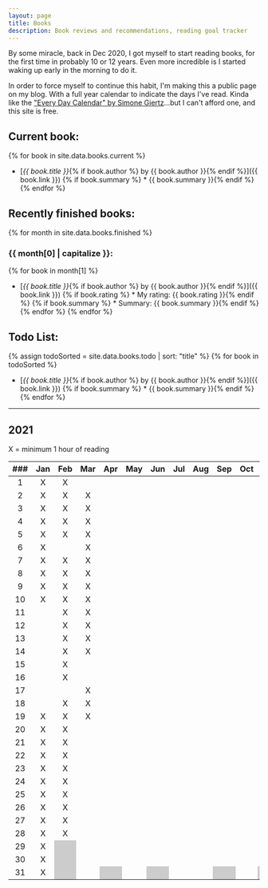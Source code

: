 ```yaml
---
layout: page
title: Books
description: Book reviews and recommendations, reading goal tracker
---
```


<style>
    li {
        margin-bottom: 5px;
    }

    table tbody tr:nth-child(29) td:nth-child(3),
    table tbody tr:nth-child(30) td:nth-child(3),
    table tbody tr:nth-child(31) td:nth-child(3),
    table tbody tr:nth-child(31) td:nth-child(5),
    table tbody tr:nth-child(31) td:nth-child(7),
    table tbody tr:nth-child(31) td:nth-child(10),
    table tbody tr:nth-child(31) td:nth-child(12) {
        background-color: #cccccc;
    }
</style>

By some miracle, back in Dec 2020, I got myself to start reading books, for the first time in probably 10 or 12 years. Even more incredible is I started waking up early in the morning to do it.

In order to force myself to continue this habit, I'm making this a public page on my blog. With a full year calendar to indicate the days I've read. Kinda like the ["Every Day Calendar" by Simone Giertz](https://www.simonegiertz.com/every-day-calendar)...but I can't afford one, and this site is free.

## Current book:

{% for book in site.data.books.current %}
* [*{{ book.title }}*{% if book.author %} by {{ book.author }}{% endif %}]({{ book.link }})
{% if book.summary %}  * {{ book.summary }}{% endif %}
{% endfor %}

## Recently finished books:

{% for month in site.data.books.finished %}
### {{ month[0] | capitalize }}:
{% for book in month[1] %}
* [*{{ book.title }}*{% if book.author %} by {{ book.author }}{% endif %}]({{ book.link }})
{% if book.rating %}  * My rating: {{ book.rating }}{% endif %}
{% if book.summary %}  * Summary: {{ book.summary }}{% endif %}
{% endfor %}
{% endfor %}

## Todo List:

{% assign todoSorted = site.data.books.todo | sort: "title" %}
{% for book in todoSorted %}
* [*{{ book.title }}*{% if book.author %} by {{ book.author }}{% endif %}]({{ book.link }})
{% if book.summary %}  * {{ book.summary }}{% endif %}
{% endfor %}

---

## 2021

X = minimum 1 hour of reading

| ###  | Jan  | Feb  | Mar  | Apr  | May  | Jun  | Jul  | Aug  | Sep  | Oct  | Nov  | Dec  |
| :--: | :--: | :--: | :--: | :--: | :--: | :--: | :--: | :--: | :--: | :--: | :--: | :--: |
|  1   |  X   |  X   |      |      |      |      |      |      |      |      |      |      |
|  2   |  X   |  X   |  X   |      |      |      |      |      |      |      |      |      |
|  3   |  X   |  X   |  X   |      |      |      |      |      |      |      |      |      |
|  4   |  X   |  X   |  X   |      |      |      |      |      |      |      |      |      |
|  5   |  X   |  X   |  X   |      |      |      |      |      |      |      |      |      |
|  6   |  X   |      |  X   |      |      |      |      |      |      |      |      |      |
|  7   |  X   |  X   |  X   |      |      |      |      |      |      |      |      |      |
|  8   |  X   |  X   |  X   |      |      |      |      |      |      |      |      |      |
|  9   |  X   |  X   |  X   |      |      |      |      |      |      |      |      |      |
|  10  |  X   |  X   |  X   |      |      |      |      |      |      |      |      |      |
|  11  |      |  X   |  X   |      |      |      |      |      |      |      |      |      |
|  12  |      |  X   |  X   |      |      |      |      |      |      |      |      |      |
|  13  |      |  X   |  X   |      |      |      |      |      |      |      |      |      |
|  14  |      |  X   |  X   |      |      |      |      |      |      |      |      |      |
|  15  |      |  X   |      |      |      |      |      |      |      |      |      |      |
|  16  |      |  X   |      |      |      |      |      |      |      |      |      |      |
|  17  |      |      |  X   |      |      |      |      |      |      |      |      |      |
|  18  |      |  X   |  X   |      |      |      |      |      |      |      |      |      |
|  19  |  X   |  X   |  X   |      |      |      |      |      |      |      |      |      |
|  20  |  X   |  X   |      |      |      |      |      |      |      |      |      |      |
|  21  |  X   |  X   |      |      |      |      |      |      |      |      |      |      |
|  22  |  X   |  X   |      |      |      |      |      |      |      |      |      |      |
|  23  |  X   |  X   |      |      |      |      |      |      |      |      |      |      |
|  24  |  X   |  X   |      |      |      |      |      |      |      |      |      |      |
|  25  |  X   |  X   |      |      |      |      |      |      |      |      |      |      |
|  26  |  X   |  X   |      |      |      |      |      |      |      |      |      |      |
|  27  |  X   |  X   |      |      |      |      |      |      |      |      |      |      |
|  28  |  X   |  X   |      |      |      |      |      |      |      |      |      |      |
|  29  |  X   |      |      |      |      |      |      |      |      |      |      |      |
|  30  |  X   |      |      |      |      |      |      |      |      |      |      |      |
|  31  |  X   |      |      |      |      |      |      |      |      |      |      |      |
